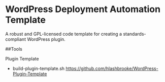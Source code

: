 WordPress Deployment Automation Template
=========================

A robust and GPL-licensed code template for creating a standards-compliant WordPress plugin.

##Tools

Plugin Template
- build-plugin-template.sh
https://github.com/hlashbrooke/WordPress-Plugin-Template
